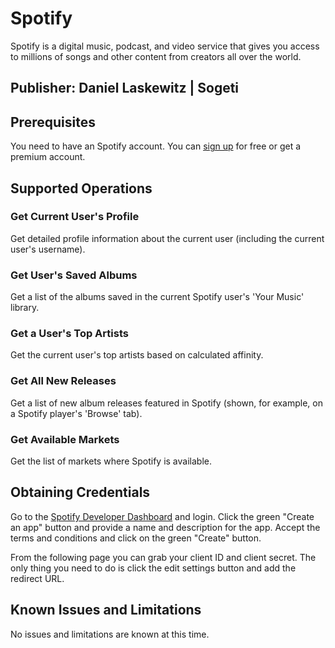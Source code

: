 # Spotify

Spotify is a digital music, podcast, and video service that gives you access to millions of songs and other content from creators all over the world.

## Publisher: Daniel Laskewitz | Sogeti

## Prerequisites

You need to have an Spotify account. You can [sign up](https://www.spotify.com/us/signup/) for free or get a premium account.

## Supported Operations

### Get Current User's Profile

Get detailed profile information about the current user (including the current user's username).

### Get User's Saved Albums

Get a list of the albums saved in the current Spotify user's 'Your Music' library.

### Get a User's Top Artists

Get the current user's top artists based on calculated affinity.

### Get All New Releases

Get a list of new album releases featured in Spotify (shown, for example, on a Spotify player's 'Browse' tab).

### Get Available Markets

Get the list of markets where Spotify is available.

## Obtaining Credentials

Go to the [Spotify Developer Dashboard](https://developer.spotify.com/dashboard/login) and login. Click the green "Create an app" button and provide a name and description for the app. Accept the terms and conditions and click on the green "Create" button.

From the following page you can grab your client ID and client secret. The only thing you need to do is click the edit settings button and add the redirect URL.

## Known Issues and Limitations

No issues and limitations are known at this time.
